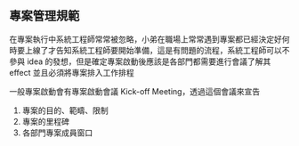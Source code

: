 ## 專案管理規範

在專案執行中系統工程師常常被忽略，小弟在職場上常常遇到專案都已經決定好何時要上線了才告知系統工程師要開始準備，這是有問題的流程，系統工程師可以不參與 idea 的發想，但是確定專案啟動後應該是各部門都需要進行會議了解其 effect 並且必須將專案排入工作排程


一般專案啟動會有專案啟動會議 Kick-off Meeting，透過這個會議來宣告

1. 專案的目的、範疇、限制
1. 專案的里程碑
1. 各部門專案成員窗口


